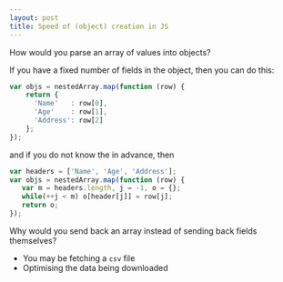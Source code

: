 ```yaml
---
layout: post
title: Speed of (object) creation in JS
---
```


How would you parse an array of values into objects?

If you have a fixed number of fields in the object, then you can do this:

```javascript
var objs = nestedArray.map(function (row) {
    return {
      'Name'   : row[0],
      'Age'    : row[1],
      'Address': row[2]
    };
});
```

and if you do not know the  in advance, then 

```javascript
var headers = ['Name', 'Age', 'Address'];
var objs = nestedArray.map(function (row) {
   var m = headers.length, j = -1, o = {};
   while(++j < m) o[header[j]] = row[j];
   return o;
});
```

Why would you send back an array instead of sending back fields themselves?

  - You may be fetching a `csv` file
  - Optimising the data being downloaded